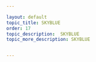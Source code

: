 ```yaml
---

layout: default
topic_title: SKYBLUE
order: 17
topic_description:  SKYBLUE
topic_more_description: SKYBLUE


---
```

